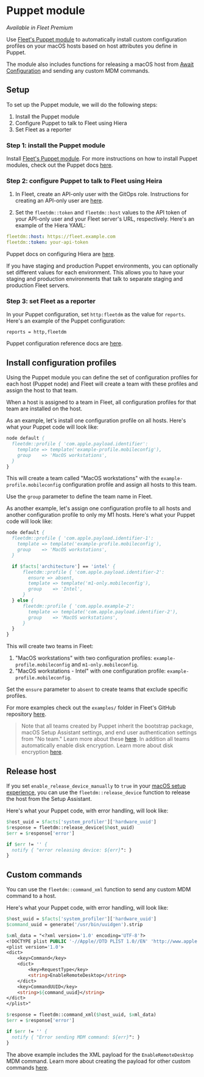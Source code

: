 # Puppet module

_Available in Fleet Premium_

Use [Fleet's Puppet module](https://forge.puppet.com/modules/fleetdm/fleetdm/readme) to automatically install custom configuration profiles on your macOS hosts based on host attributes you define in Puppet.

The module also includes functions for releasing a macOS host from [Await Configuration](https://developer.apple.com/documentation/devicemanagement/release_device_from_await_configuration) and sending any custom MDM commands.

## Setup

To set up the Puppet module, we will do the following steps:

1. Install the Puppet module
2. Configure Puppet to talk to Fleet using Hiera
3. Set Fleet as a reporter

### Step 1: install the Puppet module

Install [Fleet's Puppet module](https://forge.puppet.com/modules/fleetdm/fleetdm/readme). For more instructions on how to install Puppet modules, check out the Puppet docs [here](https://www.puppet.com/docs/puppet/8/modules_installing.html).

### Step 2: configure Puppet to talk to Fleet using Heira

1. In Fleet, create an API-only user with the GitOps role. Instructions for creating an API-only user are
   [here](https://fleetdm.com/guides/fleetctl#create-api-only-user). 

2. Set the `fleetdm::token` and `fleetdm::host` values to the API token of your API-only user and
   your Fleet server's URL, respectively. Here's an example of the Hiera YAML:

```yaml
fleetdm::host: https://fleet.example.com
fleetdm::token: your-api-token 
```

Puppet docs on configuring Hiera are [here](https://www.puppet.com/docs/puppet/6/hiera_config_yaml_5.html).

If you have staging and production Puppet environments, you can optionally set different values for each environment. This allows you to have your staging and production environments that talk to separate staging and production Fleet servers.

### Step 3: set Fleet as a reporter

In your Puppet configuration, set `http:fleetdm` as the value for `reports`. Here's an example of the Puppet configuration:

```
reports = http,fleetdm
```

Puppet configuration reference docs are [here](https://www.puppet.com/docs/puppet/7/configuration#reports).

## Install configuration profiles

Using the Puppet module you can define the set of configuration profiles for each host (Puppet node) and Fleet will create a team with these profiles and assign the host to that team.

When a host is assigned to a team in Fleet, all configuration profiles for that team are installed on the host.

As an example, let's install one configuration profile on all hosts. Here's what your Puppet code will look like:

```pp
node default {
  fleetdm::profile { 'com.apple.payload.identifier':
    template => template('example-profile.mobileconfig'),
    group    => 'MacOS workstations',
  }
}
```

This will create a team called "MacOS workstations" with the `example-profile.mobileconfig` configuration profile and assign all hosts to this team.

Use the `group` parameter to define the team name in Fleet.

As another example, let's assign one configuration profile to all hosts and another configuration profile to only my M1 hosts. Here's what your Puppet code will look like:

```pp
node default {
  fleetdm::profile { 'com.apple.payload.identifier-1':
    template => template('example-profile.mobileconfig'),
    group    => 'MacOS workstations',
  }

  if $facts['architecture'] == 'intel' {
      fleetdm::profile { 'com.apple.payload.identifier-2':
        ensure => absent,
        template => template('m1-only.mobileconfig'),
        group    => 'Intel',
      }
  } else {
      fleetdm::profile { 'com.apple.example-2':
        template => template('com.apple.payload.identifier-2'),
        group    => 'MacOS workstations',
      }
  }
}
```

This will create two teams in Fleet: 

1. "MacOS workstations" with two configuration profiles: `example-profile.mobileconfig` and `m1-only.mobileconfig`.
2. "MacOS workstations - Intel" with one configuration profile: `example-profile.mobileconfig`.

Set the `ensure` parameter to `absent` to create teams that exclude specific profiles.

For more examples check out the `examples/` folder in Fleet's GitHub repository [here](https://github.com/fleetdm/fleet/tree/main/ee/tools/puppet/fleetdm/examples).

> Note that all teams created by Puppet inherit the bootstrap package, macOS Setup Assistant settings, and end user authentication settings from "No team." Learn more about these [here](https://fleetdm.com/guides/macos-setup-experience). In addition all teams automatically enable disk encryption. Learn more about disk encryption [here](https://fleetdm.com/guides/enforce-disk-encryption).

## Release host

If you set `enable_release_device_manually` to `true` in your [macOS setup experience](https://fleetdm.com/docs/rest-api/rest-api#configure-setup-experience), you can use the `fleetdm::release_device` function to release the host from the Setup Assistant. 

Here's what your Puppet code, with error handling, will look like:

```pp
$host_uuid = $facts['system_profiler']['hardware_uuid']
$response = fleetdm::release_device($host_uuid)
$err = $response['error']

if $err != '' {
  notify { "error releasing device: ${err}": }
}
```

## Custom commands

You can use the `fleetdm::command_xml` function to send any custom MDM command to a host.

Here's what your Puppet code, with error handling, will look like:

```pp
$host_uuid = $facts['system_profiler']['hardware_uuid']
$command_uuid = generate('/usr/bin/uuidgen').strip

$xml_data = "<?xml version='1.0' encoding='UTF-8'?>
<!DOCTYPE plist PUBLIC '-//Apple//DTD PLIST 1.0//EN' 'http://www.apple.com/DTDs/PropertyList-1.0.dtd'>
<plist version='1.0'>
<dict>
    <key>Command</key>
    <dict>
        <key>RequestType</key>
        <string>EnableRemoteDesktop</string>
    </dict>
    <key>CommandUUID</key>
    <string>${command_uuid}</string>
</dict>
</plist>"

$response = fleetdm::command_xml($host_uuid, $xml_data)
$err = $response['error']

if $err != '' {
  notify { "Error sending MDM command: ${err}": }
}
```

The above example includes the XML payload for the `EnableRemoteDesktop` MDM command. Learn more about creating the payload for other custom commands [here](https://fleetdm.com/guides/mdm-commands).

<meta name="category" value="guides">
<meta name="authorGitHubUsername" value="noahtalerman">
<meta name="authorFullName" value="Noah Talerman">
<meta name="publishedOn" value="2024-05-24">
<meta name="articleTitle" value="Puppet module">
<meta name="description" value="Learn how to use Fleet's Puppet module to automatically assign custom configuration profiles on your macOS hosts.">
